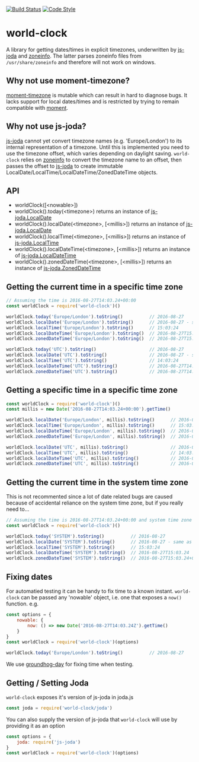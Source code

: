 [![Build Status](https://img.shields.io/travis/guidesmiths/world-clock/master.svg)](https://travis-ci.org/guidesmiths/world-clock)
[![Code Style](https://img.shields.io/badge/code%20style-imperative-brightgreen.svg)](https://github.com/guidesmiths/eslint-config-imperative)
# world-clock
A library for getting dates/times in explicit timezones, underwritten by [js-joda](https://github.com/js-joda/js-joda) and [zoneinfo](https://github.com/gsmcwhirter/node-zoneinfo). The latter parses zoneinfo files from ```/usr/share/zoneinfo``` and therefore will not work on windows.

## Why not use moment-timezone?
[moment-timezone](https://github.com/moment/moment-timezone) is mutable which can result in hard to diagnose bugs. It lacks support for local dates/times and is restricted by trying to remain compatible with [moment](https://github.com/moment/moment).

## Why not use js-joda?
[js-joda](https://github.com/js-joda/js-joda) cannot yet convert timezone names (e.g. 'Europe/London') to its internal representation of a timezone. Until this is implemented you need to use the timezone offset, which varies depending on daylight saving. ```world-clock``` relies on [zoneinfo](https://github.com/gsmcwhirter/node-zoneinfo) to convert the timezone name to an offset, then passes the offset to [js-joda](https://github.com/js-joda/js-joda) to create immutable LocalDate/LocalTime/LocalDateTime/ZonedDateTime objects.

## API
* worldClock([&lt;nowable&gt;])
* worldClock().today(&lt;timezone&gt;) returns an instance of [js-joda.LocalDate](https://js-joda.github.io/js-joda/esdoc/class/src/LocalDate.js~LocalDate.html)
* worldClock().localDate(&lt;timezone&gt;, [&lt;millis&gt;]) returns an instance of [js-joda.LocalDate](https://js-joda.github.io/js-joda/esdoc/class/src/LocalDate.js~LocalDate.html)
* worldClock().localTime(&lt;timezone&gt;, [&lt;millis&gt;]) returns an instance of [js-joda.LocalTime](https://js-joda.github.io/js-joda/esdoc/class/src/LocalTime.js~LocalTime.html)
* worldClock().localDateTime(&lt;timezone&gt;, [&lt;millis&gt;]) returns an instance of [js-joda.LocalDateTime](https://js-joda.github.io/js-joda/esdoc/class/src/LocalDateTime.js~LocalDateTime.html)
* worldClock().zonedDateTime(&lt;timezone&gt;, [&lt;millis&gt;]) returns an instance of [js-joda.ZonedDateTime](https://js-joda.github.io/js-joda/esdoc/class/src/ZonedDateTime.js~ZonedDateTime.html)

## Getting the current time in a specific time zone
```js
// Assuming the time is 2016-08-27T14:03.24+00:00
const worldClock = require('world-clock')()

worldClock.today('Europe/London').toString()          // 2016-08-27
worldClock.localDate('Europe/London').toString()      // 2016-08-27 - same as today
worldClock.localTime('Europe/London').toString()      // 15:03:24
worldClock.localDateTime('Europe/London').toString()  // 2016-08-27T15:03.24
worldClock.zonedDateTime('Europe/London').toString()  // 2016-08-27T15:03.24+01:00

worldClock.today('UTC').toString()                    // 2016-08-27
worldClock.localDate('UTC').toString()                // 2016-08-27 - same as today
worldClock.localTime('UTC').toString()                // 14:03:24
worldClock.localDateTime('UTC').toString()            // 2016-08-27T14:03.24
worldClock.zonedDateTime('UTC').toString()            // 2016-08-27T14:03.24+00:00
```

## Getting a specific time in a specific time zone
```js
const worldClock = require('world-clock')()
const millis = new Date('2016-08-27T14:03.24+00:00').getTime()

worldClock.localDate('Europe/London', millis).toString()      // 2016-08-27 - same as today
worldClock.localTime('Europe/London', millis).toString()      // 15:03:24
worldClock.localDateTime('Europe/London', millis).toString()  // 2016-08-27T15:03.24
worldClock.zonedDateTime('Europe/London', millis).toString()  // 2016-08-27T15:03.24+01:00

worldClock.localDate('UTC', millis).toString()                // 2016-08-27 - same as today
worldClock.localTime('UTC', millis).toString()                // 14:03:24
worldClock.localDateTime('UTC', millis).toString()            // 2016-08-27T14:03.24
worldClock.zonedDateTime('UTC', millis).toString()            // 2016-08-27T14:03.24+00:00
```

## Getting the current time in the system time zone
This is not recommented since a lot of date related bugs are caused because of accidental reliance on the system time zone, but if you really need to...
```js
// Assuming the time is 2016-08-27T14:03.24+00:00 and system time zone is Europe/London
const worldClock = require('world-clock')()

worldClock.today('SYSTEM').toString()          // 2016-08-27
worldClock.localDate('SYSTEM').toString()      // 2016-08-27 - same as today
worldClock.localTime('SYSTEM').toString()      // 15:03:24
worldClock.localDateTime('SYSTEM').toString()  // 2016-08-27T15:03.24
worldClock.zonedDateTime('SYSTEM').toString()  // 2016-08-27T15:03.24+01:00[SYSTEM]
```
## Fixing dates
For automatied testing it can be handy to fix time to a known instant. ```world-clock``` can be passed any 'nowable' object, i.e. one that exposes a ```now()``` function. e.g.
```js
const options = {
    nowable: {
        now: () => new Date('2016-08-27T14:03.24Z').getTime()
    }
}
const worldClock = require('world-clock')(options)

worldClock.today('Europe/London').toString()          // 2016-08-27
```
We use [groundhog-day](https://github.com/guidesmiths/groundhog-day) for fixing time when testing.

## Getting / Setting Joda
```world-clock``` exposes it's version of js-joda in joda.js
```js
const joda = require('world-clock/joda')
```
You can also supply the version of js-joda that ```world-clock``` will use by providing it as an option
```js
const options = {
    joda: require('js-joda')
}
const worldClock = require('world-clock')(options)
```
